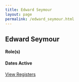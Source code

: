 ```yaml
---
title: Edward Seymour
layout: page
permalink: /edward_seymour.html
---
```


## Edward Seymour

#### Role(s)

#### Dates Active

<a href="{{ '/browse.html' | relative_url }}#Edward Seymour" class="btn btn-custom">View Registers</a>